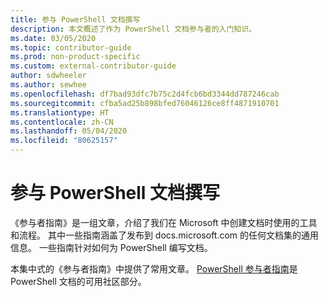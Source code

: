 ```yaml
---
title: 参与 PowerShell 文档撰写
description: 本文概述了作为 PowerShell 文档参与者的入门知识。
ms.date: 03/05/2020
ms.topic: contributor-guide
ms.prod: non-product-specific
ms.custom: external-contributor-guide
author: sdwheeler
ms.author: sewhee
ms.openlocfilehash: df7bad93dfc7b75c2d4fcb6bd3344dd787246cab
ms.sourcegitcommit: cfba5ad25b898bfed76046126ce8ff4871910701
ms.translationtype: HT
ms.contentlocale: zh-CN
ms.lasthandoff: 05/04/2020
ms.locfileid: "80625157"
---
```

# <a name="contributing-to-powershell-documentation"></a>参与 PowerShell 文档撰写

《参与者指南》是一组文章，介绍了我们在 Microsoft 中创建文档时使用的工具和流程。 其中一些指南涵盖了发布到 docs.microsoft.com 的任何文档集的通用信息。 一些指南针对如何为 PowerShell 编写文档。

本集中式的《参与者指南》中提供了常用文章。 [PowerShell 参与者指南](/powershell/scripting/community/contributing/overview)是 PowerShell 文档的可用社区部分。
